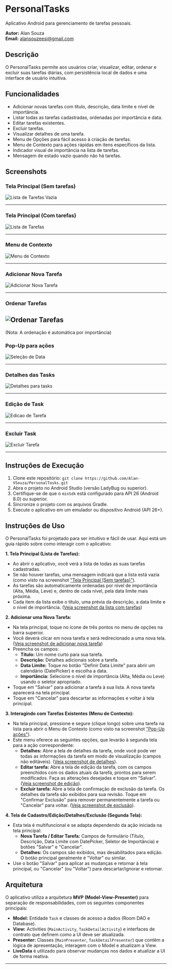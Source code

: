 # PersonalTasks

Aplicativo Android para gerenciamento de tarefas pessoais.

**Autor:** Alan Souza <br>
**Email:** alansouzeesi@gmail.com

## Descrição

O PersonalTasks permite aos usuários criar, visualizar, editar, ordenar e excluir suas tarefas diárias, com persistência local de dados e uma interface de usuário intuitiva.

## Funcionalidades

*   Adicionar novas tarefas com título, descrição, data limite e nível de importância.
*   Listar todas as tarefas cadastradas, ordenadas por importância e data.
*   Editar tarefas existentes.
*   Excluir tarefas.
*   Visualizar detalhes de uma tarefa.
*   Menu de Opções para fácil acesso à criação de tarefas.
*   Menu de Contexto para ações rápidas em itens específicos da lista.
*   Indicador visual de importância na lista de tarefas.
*   Mensagem de estado vazio quando não há tarefas.

## Screenshots

### Tela Principal (Sem tarefas)
![Lista de Tarefas Vazia](./readme_assets/principal_sem_tasks.png)

---

### Tela Principal (Com tarefas)
![Lista de Tarefas](./readme_assets/com_tasks.png)

---

### Menu de Contexto
![Menu de Contexto](./readme_assets/clique_tres_pontos.png)

---

### Adicionar Nova Tarefa
![Adicionar Nova Tarefa](./readme_assets/nova_task.png)

---

### Ordenar Tarefas
![Ordenar Tarefas](./readme_assets/ordenar_importancia.png)
---
(Nota: A ordenação é automática por importância)

### Pop-Up para ações
![Seleção de Data](./readme_assets/pop_acoes.png)

---

### Detalhes das Tasks
![Detalhes para tasks](./readme_assets/detalhes_tasks.png)

---

### Edição de Task
![Edicao de Tarefa](./readme_assets/editar_task.png)

---

### Excluir Task
![Excluir Tarefa](./readme_assets/excluir_task.png)

---

## Instruções de Execução

1.  Clone este repositório: `git clone https://github.com/Alan-VSouza/PersonalTasks.git`
2.  Abra o projeto no Android Studio (versão LadyBug ou superior).
3.  Certifique-se de que o `minSdk` está configurado para API 26 (Android 8.0) ou superior.
4.  Sincronize o projeto com os arquivos Gradle.
5.  Execute o aplicativo em um emulador ou dispositivo Android (API 26+).

## Instruções de Uso

O PersonalTasks foi projetado para ser intuitivo e fácil de usar. Aqui está um guia rápido sobre como interagir com o aplicativo:

**1. Tela Principal (Lista de Tarefas):**
*   Ao abrir o aplicativo, você verá a lista de todas as suas tarefas cadastradas.
*   Se não houver tarefas, uma mensagem indicará que a lista está vazia (como visto na screenshot ["Tela Principal (Sem tarefas)"](#tela-principal-sem-tarefas)).
*   As tarefas são automaticamente ordenadas por nível de importância (Alta, Média, Leve) e, dentro de cada nível, pela data limite mais próxima.
*   Cada item da lista exibe o título, uma prévia da descrição, a data limite e o nível de importância. ([Veja screenshot da lista com tarefas](#tela-principal-com-tarefas))

**2. Adicionar uma Nova Tarefa:**
*   Na tela principal, toque no ícone de três pontos no menu de opções na barra superior.
*   Você deverá clicar em nova tarefa e será redirecionado a uma nova tela. ([Veja screenshot de adicionar nova tarefa](#adicionar-nova-tarefa))
*   Preencha os campos:
    *   **Título:** Um nome curto para sua tarefa.
    *   **Descrição:** Detalhes adicionais sobre a tarefa.
    *   **Data Limite:** Toque no botão "Definir Data Limite" para abrir um calendário (DatePicker) e escolha a data.
    *   **Importância:** Selecione o nível de importância (Alta, Média ou Leve) usando o seletor apropriado.
*   Toque em "Salvar" para adicionar a tarefa à sua lista. A nova tarefa aparecerá na tela principal.
*   Toque em "Cancelar" para descartar as informações e voltar à tela principal.

**3. Interagindo com Tarefas Existentes (Menu de Contexto):**
*   Na tela principal, pressione e segure (clique longo) sobre uma tarefa na lista para abrir o Menu de Contexto (como visto na screenshot ["Pop-Up ações"](#pop-up-para-ações)).
*   Este menu oferece as seguintes opções, que levarão à segunda tela para a ação correspondente:
    *   **Detalhes:** Abre a tela de detalhes da tarefa, onde você pode ver todas as informações da tarefa em modo de visualização (campos não editáveis). ([Veja screenshot de detalhes](#detalhes-das-tasks)).
    *   **Editar tarefa:** Abre a tela de edição da tarefa, com os campos preenchidos com os dados atuais da tarefa, prontos para serem modificados. Faça as alterações desejadas e toque em "Salvar". ([Veja screenshot de edição](#edição-de-task)).
    *   **Excluir tarefa:** Abre a tela de confirmação de exclusão da tarefa. Os detalhes da tarefa são exibidos para sua revisão. Toque em "Confirmar Exclusão" para remover permanentemente a tarefa ou "Cancelar" para voltar. ([Veja screenshot de exclusão](#excluir-task)).

**4. Tela de Cadastro/Edição/Detalhes/Exclusão (Segunda Tela):**
*   Esta tela é multifuncional e se adapta dependendo da ação iniciada na tela principal:
    *   **Nova Tarefa / Editar Tarefa:** Campos de formulário (Título, Descrição, Data Limite com DatePicker, Seletor de Importância) e botões "Salvar" e "Cancelar".
    *   **Detalhes:** Os campos são exibidos, mas desabilitados para edição. O botão principal geralmente é "Voltar" ou similar.
*   Use o botão "Salvar" para aplicar as mudanças e retornar à tela principal, ou "Cancelar" (ou "Voltar") para descartar/ignorar e retornar.


## Arquitetura

O aplicativo utiliza a arquitetura **MVP (Model-View-Presenter)** para separação de responsabilidades, com os seguintes componentes principais:
*   **Model:** Entidade `Task` e classes de acesso a dados (Room DAO e Database).
*   **View:** Activities (`MainActivity`, `TaskDetailActivity`) e interfaces de contrato que definem como a UI deve ser atualizada.
*   **Presenter:** Classes (`MainPresenter`, `TaskDetailPresenter`) que contêm a lógica de apresentação, interagem com o Model e atualizam a View.
*   **LiveData** é utilizado para observar mudanças nos dados e atualizar a UI de forma reativa.

---
